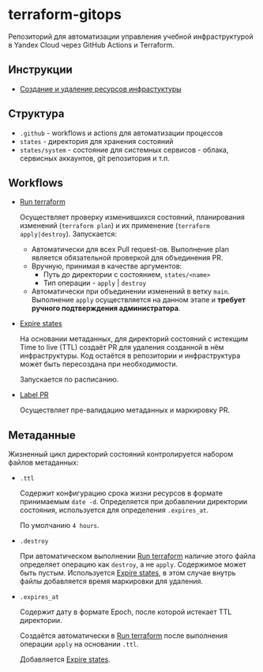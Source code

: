 # terraform-gitops

Репозиторий для автоматизации управления учебной инфраструктурой в Yandex Cloud через GitHub Actions и Terraform.

## Инструкции 
- [Создание и удаление ресурсов инфрастуктуры](states/README.md)

## Структура

- `.github` - workflows и actions для автоматизации процессов 
- `states` - директория для хранения состояний
- `states/system` - состояние для системных сервисов - облака, сервисных аккаунтов, git репозитория и т.п.

## Workflows

- [Run terraform](https://github.com/digital-academy-devops/terraform-gitops/actions/workflows/terraform.yaml) 
  
  Осуществляет проверку изменившихся состояний, планирования изменений (`terraform plan`) и их применение (`terraform apply|destroy`).
  Запускается:
  - Автоматически для всех Pull request-ов. Выполнение plan является обязательной проверкой для объединения PR.
  - Вручную, принимая в качестве аргументов:
    - Путь до директории с состоянием, `states/<name>`
    - Тип операции - `apply` | `destroy`
  - Автоматически при объединении изменений в ветку `main`. 
    Выполнение `apply` осуществляется на данном этапе и **требует ручного подтверждения администратора**.
- [Expire states](https://github.com/digital-academy-devops/terraform-gitops/actions/workflows/expire.yaml)
  
  На основании метаданных, для директорий состояний с истекщим Time to live (TTL) создаёт PR для удаления созданной в нём инфраструктуры.
  Код остаётся в репозитории и инфраструктура может быть пересоздана при необходимости.

  Запускается по расписанию.  
  
- [Label PR](https://github.com/digital-academy-devops/terraform-gitops/actions/workflows/label.yaml)

  Осуществляет пре-валидацию метаданных и маркировку PR.

## Метаданные 
Жизненный цикл директорий состояний контролируется набором файлов метаданных:
- `.ttl`
    
    Содержит конфигурацию срока жизни ресурсов в формате принимаемым `date -d`. Определяется при добавлении директории состояния, используется для определения `.expires_at`. 

    По умолчанию `4 hours`.
- `.destroy`

    При автоматическом выполнении [Run terraform](#workflows) наличие этого файла определяет операцию как `destroy`, а не `apply`. 
    Содержимое может быть пустым. Используется [Expire states](#workflows), в этом случае внутрь файлы добавляется время маркировки для удаления.

- `.expires_at`
    
  Содержит дату в формате Epoch, после которой истекает TTL директории. 
  
  Создаётся автоматически в [Run terraform](#workflows) после выполнения операции `apply` на основании `.ttl`.

  Добавляется [Expire states](#workflows).
